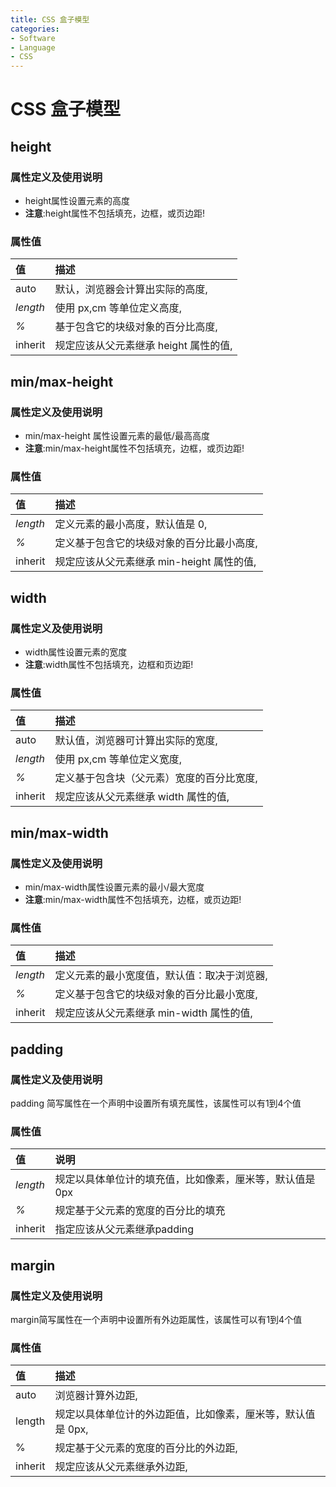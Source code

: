 ```yaml
---
title: CSS 盒子模型
categories:
- Software
- Language
- CSS
---
```

# CSS 盒子模型

## height

### 属性定义及使用说明

- height属性设置元素的高度
- **注意**:height属性不包括填充，边框，或页边距!

### 属性值

| 值       | 描述                                   |
| :------- | :------------------------------------- |
| auto     | 默认，浏览器会计算出实际的高度,       |
| *length* | 使用 px,cm 等单位定义高度,           |
| *%*      | 基于包含它的块级对象的百分比高度,     |
| inherit  | 规定应该从父元素继承 height 属性的值, |

## min/max-height

### 属性定义及使用说明

- min/max-height 属性设置元素的最低/最高高度
- **注意**:min/max-height属性不包括填充，边框，或页边距!

### 属性值

| 值       | 描述                                       |
| :------- | :----------------------------------------- |
| *length* | 定义元素的最小高度，默认值是 0,           |
| *%*      | 定义基于包含它的块级对象的百分比最小高度, |
| inherit  | 规定应该从父元素继承 min-height 属性的值, |

## width

### 属性定义及使用说明

- width属性设置元素的宽度
- **注意**:width属性不包括填充，边框和页边距!

### 属性值

| 值       | 描述                                       |
| :------- | :----------------------------------------- |
| auto     | 默认值，浏览器可计算出实际的宽度,         |
| *length* | 使用 px,cm 等单位定义宽度,               |
| *%*      | 定义基于包含块（父元素）宽度的百分比宽度, |
| inherit  | 规定应该从父元素继承 width 属性的值,      |

## min/max-width

### 属性定义及使用说明

- min/max-width属性设置元素的最小/最大宽度
- **注意**:min/max-width属性不包括填充，边框，或页边距!

### 属性值

| 值       | 描述                                         |
| :------- | :------------------------------------------- |
| *length* | 定义元素的最小宽度值，默认值：取决于浏览器, |
| *%*      | 定义基于包含它的块级对象的百分比最小宽度,   |
| inherit  | 规定应该从父元素继承 min-width 属性的值,    |

## padding

### 属性定义及使用说明

padding 简写属性在一个声明中设置所有填充属性，该属性可以有1到4个值

### 属性值

| 值       | 说明                                                     |
| :------- | :------------------------------------------------------- |
| *length* | 规定以具体单位计的填充值，比如像素，厘米等，默认值是 0px |
| *%*      | 规定基于父元素的宽度的百分比的填充                       |
| inherit  | 指定应该从父元素继承padding                              |

## margin

### 属性定义及使用说明

margin简写属性在一个声明中设置所有外边距属性，该属性可以有1到4个值

### 属性值

| 值      | 描述                                                         |
| :------ | :----------------------------------------------------------- |
| auto    | 浏览器计算外边距,                                           |
| length  | 规定以具体单位计的外边距值，比如像素，厘米等，默认值是 0px, |
| %       | 规定基于父元素的宽度的百分比的外边距,                       |
| inherit | 规定应该从父元素继承外边距,                                 |
